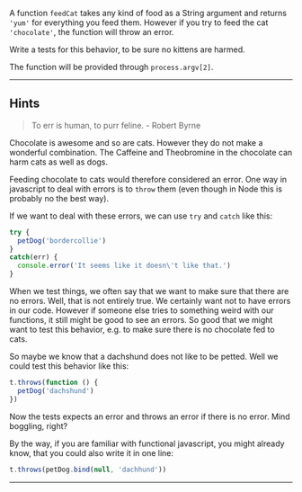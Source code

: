 A function `feedCat` takes any kind of food as a String argument and returns `'yum'` for everything you feed them. However if you try to feed the cat `'chocolate'`, the function will throw an error.

Write a tests for this behavior, to be sure no kittens are harmed.

The function will be provided through `process.argv[2]`.

---

## Hints

> To err is human, to purr feline. - Robert Byrne

Chocolate is awesome and so are cats. However they do not make a wonderful combination. The Caffeine and Theobromine in the chocolate can harm cats as well as dogs. 

Feeding chocolate to cats would therefore considered an error. One way in javascript to deal with errors is to `throw` them (even though in Node this is probably no the best way). 

If we want to deal with these errors, we can use `try` and `catch` like this:

```js
try {
  petDog('bordercollie')
} 
catch(err) {
  console.error('It seems like it doesn\'t like that.')
}
```

When we test things, we often say that we want to make sure that there are no errors. Well, that is not entirely true. We certainly want not to have errors in our code. However if someone else tries to something weird with our functions, it still might be good to see an errors. So good that we might want to test this behavior, e.g. to make sure there is no chocolate fed to cats.

So maybe we know that a dachshund does not like to be petted. Well we could test this behavior like this:

```js
t.throws(function () {
  petDog('dachshund')
})
```

Now the tests expects an error and throws an error if there is no error. Mind boggling, right?

By the way, if you are familiar with functional javascript, you might already know, that you could also write it in one line:

```js
t.throws(petDog.bind(null, 'dachhund'))
```

---